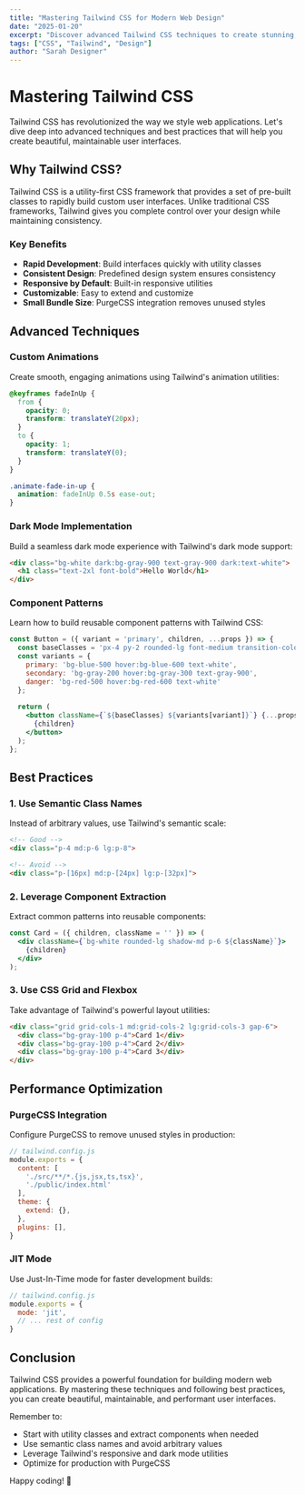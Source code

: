 ```yaml
---
title: "Mastering Tailwind CSS for Modern Web Design"
date: "2025-01-20"
excerpt: "Discover advanced Tailwind CSS techniques to create stunning, responsive user interfaces."
tags: ["CSS", "Tailwind", "Design"]
author: "Sarah Designer"
---
```


# Mastering Tailwind CSS

Tailwind CSS has revolutionized the way we style web applications. Let's dive deep into advanced techniques and best practices that will help you create beautiful, maintainable user interfaces.

## Why Tailwind CSS?

Tailwind CSS is a utility-first CSS framework that provides a set of pre-built classes to rapidly build custom user interfaces. Unlike traditional CSS frameworks, Tailwind gives you complete control over your design while maintaining consistency.

### Key Benefits

- **Rapid Development**: Build interfaces quickly with utility classes
- **Consistent Design**: Predefined design system ensures consistency
- **Responsive by Default**: Built-in responsive utilities
- **Customizable**: Easy to extend and customize
- **Small Bundle Size**: PurgeCSS integration removes unused styles

## Advanced Techniques

### Custom Animations

Create smooth, engaging animations using Tailwind's animation utilities:

```css
@keyframes fadeInUp {
  from {
    opacity: 0;
    transform: translateY(20px);
  }
  to {
    opacity: 1;
    transform: translateY(0);
  }
}

.animate-fade-in-up {
  animation: fadeInUp 0.5s ease-out;
}
```

### Dark Mode Implementation

Build a seamless dark mode experience with Tailwind's dark mode support:

```html
<div class="bg-white dark:bg-gray-900 text-gray-900 dark:text-white">
  <h1 class="text-2xl font-bold">Hello World</h1>
</div>
```

### Component Patterns

Learn how to build reusable component patterns with Tailwind CSS:

```jsx
const Button = ({ variant = 'primary', children, ...props }) => {
  const baseClasses = 'px-4 py-2 rounded-lg font-medium transition-colors';
  const variants = {
    primary: 'bg-blue-500 hover:bg-blue-600 text-white',
    secondary: 'bg-gray-200 hover:bg-gray-300 text-gray-900',
    danger: 'bg-red-500 hover:bg-red-600 text-white'
  };
  
  return (
    <button className={`${baseClasses} ${variants[variant]}`} {...props}>
      {children}
    </button>
  );
};
```

## Best Practices

### 1. Use Semantic Class Names

Instead of arbitrary values, use Tailwind's semantic scale:

```html
<!-- Good -->
<div class="p-4 md:p-6 lg:p-8">

<!-- Avoid -->
<div class="p-[16px] md:p-[24px] lg:p-[32px]">
```

### 2. Leverage Component Extraction

Extract common patterns into reusable components:

```jsx
const Card = ({ children, className = '' }) => (
  <div className={`bg-white rounded-lg shadow-md p-6 ${className}`}>
    {children}
  </div>
);
```

### 3. Use CSS Grid and Flexbox

Take advantage of Tailwind's powerful layout utilities:

```html
<div class="grid grid-cols-1 md:grid-cols-2 lg:grid-cols-3 gap-6">
  <div class="bg-gray-100 p-4">Card 1</div>
  <div class="bg-gray-100 p-4">Card 2</div>
  <div class="bg-gray-100 p-4">Card 3</div>
</div>
```

## Performance Optimization

### PurgeCSS Integration

Configure PurgeCSS to remove unused styles in production:

```javascript
// tailwind.config.js
module.exports = {
  content: [
    './src/**/*.{js,jsx,ts,tsx}',
    './public/index.html'
  ],
  theme: {
    extend: {},
  },
  plugins: [],
}
```

### JIT Mode

Use Just-In-Time mode for faster development builds:

```javascript
// tailwind.config.js
module.exports = {
  mode: 'jit',
  // ... rest of config
}
```

## Conclusion

Tailwind CSS provides a powerful foundation for building modern web applications. By mastering these techniques and following best practices, you can create beautiful, maintainable, and performant user interfaces.

Remember to:
- Start with utility classes and extract components when needed
- Use semantic class names and avoid arbitrary values
- Leverage Tailwind's responsive and dark mode utilities
- Optimize for production with PurgeCSS

Happy coding! 🎨
